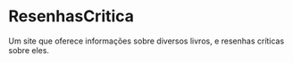 # ResenhasCritica
Um site que oferece informações sobre diversos livros, e resenhas críticas sobre eles.
